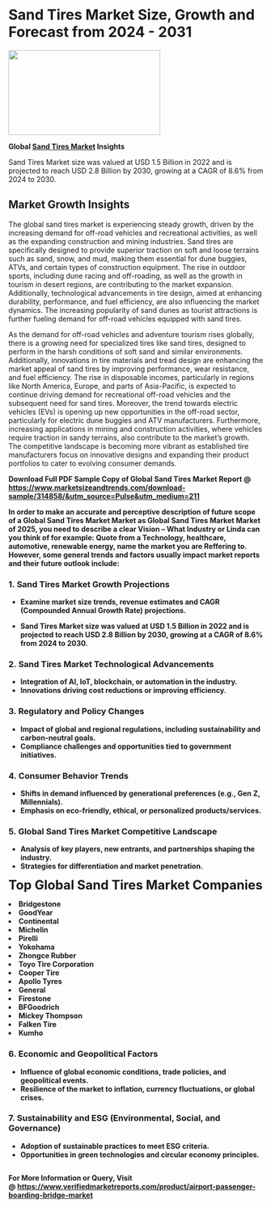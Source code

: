 <H1>Sand Tires Market Size, Growth and Forecast from 2024 - 2031</H1><img class="aligncenter size-medium wp-image-584254" src="https://thirdeyenews.in/wp-content/uploads/2024/09/Global-Market-Research-300x168.jpeg" alt="" width="300" height="168" /><p><strong>Global&nbsp;<a href="https://www.marketsizeandtrends.com/download-sample/314858/&amp;utm_source=Pulse&amp;utm_medium=211">Sand Tires Market</a> Insights</strong></p><p>Sand Tires Market size was valued at USD 1.5 Billion in 2022 and is projected to reach USD 2.8 Billion by 2030, growing at a CAGR of 8.6% from 2024 to 2030.</p><p><h2>Market Growth Insights</h2> <p>The global sand tires market is experiencing steady growth, driven by the increasing demand for off-road vehicles and recreational activities, as well as the expanding construction and mining industries. Sand tires are specifically designed to provide superior traction on soft and loose terrains such as sand, snow, and mud, making them essential for dune buggies, ATVs, and certain types of construction equipment. The rise in outdoor sports, including dune racing and off-roading, as well as the growth in tourism in desert regions, are contributing to the market expansion. Additionally, technological advancements in tire design, aimed at enhancing durability, performance, and fuel efficiency, are also influencing the market dynamics. The increasing popularity of sand dunes as tourist attractions is further fueling demand for off-road vehicles equipped with sand tires.</p> <p><strong></strong></p> <p>As the demand for off-road vehicles and adventure tourism rises globally, there is a growing need for specialized tires like sand tires, designed to perform in the harsh conditions of soft sand and similar environments. Additionally, innovations in tire materials and tread design are enhancing the market appeal of sand tires by improving performance, wear resistance, and fuel efficiency. The rise in disposable incomes, particularly in regions like North America, Europe, and parts of Asia-Pacific, is expected to continue driving demand for recreational off-road vehicles and the subsequent need for sand tires. Moreover, the trend towards electric vehicles (EVs) is opening up new opportunities in the off-road sector, particularly for electric dune buggies and ATV manufacturers. Furthermore, increasing applications in mining and construction activities, where vehicles require traction in sandy terrains, also contribute to the market’s growth. The competitive landscape is becoming more vibrant as established tire manufacturers focus on innovative designs and expanding their product portfolios to cater to evolving consumer demands.</p> <p><strong></p><p><span class=""><strong>Download Full PDF Sample Copy of Global Sand Tires Market Report</strong> @ <a href="https://www.marketsizeandtrends.com/download-sample/314858/&amp;utm_source=Pulse&amp;utm_medium=211" target="_blank">https://www.marketsizeandtrends.com/download-sample/314858/&amp;utm_source=Pulse&amp;utm_medium=211</a></span></p><p>In order to make an accurate and perceptive description of future scope of a Global&nbsp;Sand Tires Market Market as Global&nbsp;Sand Tires Market Market of 2025, you need to describe a clear Vision &ndash; What Industry or Linda can you think of for example: Quote from a Technology, healthcare, automotive, renewable energy, name the market you are Reffering to. However, some general trends and factors usually impact market reports and their future outlook include:</p><h3>1.&nbsp;<strong>Sand Tires Market Growth Projections</strong></h3><ul><li>Examine market size trends, revenue estimates and CAGR (Compounded Annual Growth Rate) projections.</li><li><p>Sand Tires Market size was valued at USD 1.5 Billion in 2022 and is projected to reach USD 2.8 Billion by 2030, growing at a CAGR of 8.6% from 2024 to 2030.</p></li></ul><h3>2.&nbsp;<strong>Sand Tires Market Technological Advancements</strong></h3><ul><li>Integration of AI, IoT, blockchain, or automation in the industry.</li><li>Innovations driving cost reductions or improving efficiency.</li></ul><h3>3.&nbsp;<strong>Regulatory and Policy Changes</strong></h3><ul><li>Impact of global and regional regulations, including sustainability and carbon-neutral goals.</li><li>Compliance challenges and opportunities tied to government initiatives.</li></ul><h3>4.&nbsp;<strong>Consumer Behavior Trends</strong></h3><ul><li>Shifts in demand influenced by generational preferences (e.g., Gen Z, Millennials).</li><li>Emphasis on eco-friendly, ethical, or personalized products/services.</li></ul><h3>5.&nbsp;<strong>Global Sand Tires Market Competitive Landscape</strong></h3><ul><li>Analysis of key players, new entrants, and partnerships shaping the industry.</li><li>Strategies for differentiation and market penetration.</li></ul><p data-pm-slice="1 1 []"><span style="color: inherit; font-family: inherit; font-size: 25px;">Top Global Sand Tires Market Companies</span></p><div class="" data-test-id=""><p><li>Bridgestone</li><li> GoodYear</li><li> Continental</li><li> Michelin</li><li> Pirelli</li><li> Yokohama</li><li> Zhongce Rubber</li><li> Toyo Tire Corporation</li><li> Cooper Tire</li><li> Apollo Tyres</li><li> General</li><li> Firestone</li><li> BFGoodrich</li><li> Mickey Thompson</li><li> Falken Tire</li><li> Kumho</li></p></div><h3>6.&nbsp;<strong>Economic and Geopolitical Factors</strong></h3><ul><li>Influence of global economic conditions, trade policies, and geopolitical events.</li><li>Resilience of the market to inflation, currency fluctuations, or global crises.</li></ul><h3>7.&nbsp;<strong>Sustainability and ESG (Environmental, Social, and Governance)</strong></h3><ul><li>Adoption of sustainable practices to meet ESG criteria.</li><li>Opportunities in green technologies and circular economy principles.</li></ul><h2><strong style="font-size: 14px;">For More Information or Query, Visit @&nbsp;</strong><a style="background-color: #ffffff; font-size: 14px;" href="https://www.marketsizeandtrends.com/report/sand-tires-market/" target="_blank">https://www.verifiedmarketreports.com/product/airport-passenger-boarding-bridge-market</a></h2>
